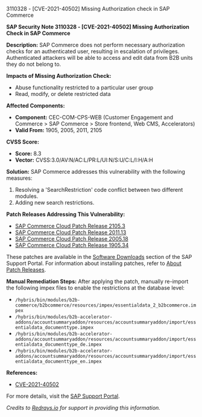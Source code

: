 3110328 - [CVE-2021-40502] Missing Authorization check in SAP Commerce

**SAP Security Note 3110328 - [CVE-2021-40502] Missing Authorization Check in SAP Commerce**

**Description:**
SAP Commerce does not perform necessary authorization checks for an authenticated user, resulting in escalation of privileges. Authenticated attackers will be able to access and edit data from B2B units they do not belong to.

**Impacts of Missing Authorization Check:**
- Abuse functionality restricted to a particular user group
- Read, modify, or delete restricted data

**Affected Components:**
- **Component:** CEC-COM-CPS-WEB (Customer Engagement and Commerce > SAP Commerce > Store frontend, Web CMS, Accelerators)
- **Valid From:** 1905, 2005, 2011, 2105

**CVSS Score:**
- **Score:** 8.3
- **Vector:** CVSS:3.0/AV:N/AC:L/PR:L/UI:N/S:U/C:L/I:H/A:H

**Solution:**
SAP Commerce addresses this vulnerability with the following measures:
1. Resolving a 'SearchRestriction' code conflict between two different modules.
2. Adding new search restrictions.

**Patch Releases Addressing This Vulnerability:**
- [SAP Commerce Cloud Patch Release 2105.3](https://cxjira.sap.com/browse/PATCH-10046)
- [SAP Commerce Cloud Patch Release 2011.13](https://cxjira.sap.com/browse/PATCH-10045)
- [SAP Commerce Cloud Patch Release 2005.18](https://cxjira.sap.com/browse/PATCH-10044)
- [SAP Commerce Cloud Patch Release 1905.34](https://cxjira.sap.com/browse/PATCH-10043)

These patches are available in the [Software Downloads](https://me.sap.com/softwarecenter/template/products/_APP=00200682500000001943&_EVENT=NEXT&HEADER=Y&FUNCTIONBAR=Y&EVENT=TREE&NE=NAVIGATE&ENR=67837800100800007216&V=MAINT&TA=ACTUAL/SAP%20COMMERCE) section of the SAP Support Portal. For information about installing patches, refer to [About Patch Releases](https://me.sap.com/viewer/a74589c3a81a4a95bf51d87258c0ab15/2105/en-US/8c25978386691014b4abdd61376acd24.html).

**Manual Remediation Steps:**
After applying the patch, manually re-import the following impex files to enable the restrictions at the database level:
- `/hybris/bin/modules/b2b-commerce/b2bcommerce/resources/impex/essentialdata_2_b2bcommerce.impex`
- `/hybris/bin/modules/b2b-accelerator-addons/accountsummaryaddon/resources/accountsummaryaddon/import/essentialdata_documenttype.impex`
- `/hybris/bin/modules/b2b-accelerator-addons/accountsummaryaddon/resources/accountsummaryaddon/import/essentialdata_documenttype_de.impex`
- `/hybris/bin/modules/b2b-accelerator-addons/accountsummaryaddon/resources/accountsummaryaddon/import/essentialdata_documenttype_en.impex`

**References:**
- [CVE-2021-40502](https://cve.mitre.org/cgi-bin/cvename.cgi?name=CVE-2021-40502)

For more details, visit the [SAP Support Portal](https://me.sap.com/).

_Credits to [Redrays.io](https://redrays.io) for support in providing this information._